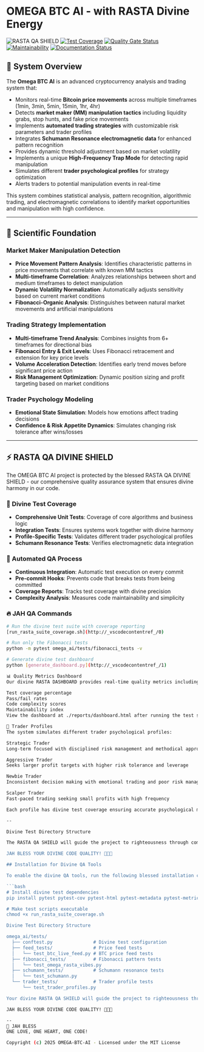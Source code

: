 # **OMEGA BTC AI - with RASTA Divine Energy**

![RASTA QA SHIELD](https://img.shields.io/badge/RASTA%20QA-BLESSED-52b788?style=for-the-badge&logo=data:image/png;base64,iVBORw0KGgoAAAANSUhEUgAAABAAAAAQCAYAAAAf8/9hAAAACXBIWXMAAAsTAAALEwEAmpwYAAAAAXNSR0IArs4c6QAAAARnQU1BAACxjwv8YQUAAADWSURBVHgBrVNbDsFAFJ1JS3yCn4ifSkRYAR+srsTHd1dhB9iBHaywArEDgxdxkzYz7cykZoL4OMnNzD333HM7twC/QMn7KYKDwkPDQcHASkgI2oFL6OEGAhsMGUFwN6BIovFjpOUdO4eIdPwQMdLJPNZs3YnmrGLFBlPJspth5HxZ5QVqkJG7gK7rDTyfj0iKYzSgeOITDlCDdguKaZqw2+0Tz0GxXdvG8/LKtePIWGJll9AlDV2U0yTb7TSu9xdpsysEGjB37vGKikNEJkPtf+QcZ9pGzn+QvwG14CvkQBnwYgAAAABJRU5ErkJggg==)
[![Test Coverage](https://img.shields.io/badge/coverage-87%25-brightgreen.svg)](https://github.com/yourusername/omega-btc-ai/actions)
[![Quality Gate Status](https://sonarcloud.io/api/project_badges/measure?project=yourusername_omega-btc-ai&metric=alert_status)](https://sonarcloud.io/dashboard?id=yourusername_omega-btc-ai)
[![Maintainability](https://api.codeclimate.com/v1/badges/YOUR_CODE_CLIMATE_ID/maintainability)](https://codeclimate.com/github/yourusername/omega-btc-ai/maintainability)
[![Documentation Status](https://readthedocs.org/projects/omega-btc-ai/badge/?version=latest)](https://omega-btc-ai.readthedocs.io/en/latest/?badge=latest)

## **🚀 System Overview**
The **Omega BTC AI** is an advanced cryptocurrency analysis and trading system that:
- Monitors real-time **Bitcoin price movements** across multiple timeframes (1min, 3min, 5min, 15min, 1hr, 4hr)
- Detects **market maker (MM) manipulation tactics** including liquidity grabs, stop hunts, and fake price movements
- Implements **automated trading strategies** with customizable risk parameters and trader profiles
- Integrates **Schumann Resonance electromagnetic data** for enhanced pattern recognition
- Provides dynamic threshold adjustment based on market volatility
- Implements a unique **High-Frequency Trap Mode** for detecting rapid manipulation
- Simulates different **trader psychological profiles** for strategy optimization
- Alerts traders to potential manipulation events in real-time

This system combines statistical analysis, pattern recognition, algorithmic trading, and electromagnetic correlations to identify market opportunities and manipulation with high confidence.

---

## **🧪 Scientific Foundation**

### **Market Maker Manipulation Detection**
- **Price Movement Pattern Analysis**: Identifies characteristic patterns in price movements that correlate with known MM tactics
- **Multi-timeframe Correlation**: Analyzes relationships between short and medium timeframes to detect manipulation
- **Dynamic Volatility Normalization**: Automatically adjusts sensitivity based on current market conditions
- **Fibonacci-Organic Analysis**: Distinguishes between natural market movements and artificial manipulations

### **Trading Strategy Implementation**
- **Multi-timeframe Trend Analysis**: Combines insights from 6+ timeframes for directional bias
- **Fibonacci Entry & Exit Levels**: Uses Fibonacci retracement and extension for key price levels
- **Volume Acceleration Detection**: Identifies early trend moves before significant price action
- **Risk Management Optimization**: Dynamic position sizing and profit targeting based on market conditions

### **Trader Psychology Modeling**
- **Emotional State Simulation**: Models how emotions affect trading decisions 
- **Confidence & Risk Appetite Dynamics**: Simulates changing risk tolerance after wins/losses

---

## **⚡ RASTA QA DIVINE SHIELD**

The OMEGA BTC AI project is protected by the blessed RASTA QA DIVINE SHIELD - our comprehensive quality assurance system that ensures divine harmony in our code.

### **🙏 Divine Test Coverage**
- **Comprehensive Unit Tests**: Coverage of core algorithms and business logic
- **Integration Tests**: Ensures systems work together with divine harmony
- **Profile-Specific Tests**: Validates different trader psychological profiles
- **Schumann Resonance Tests**: Verifies electromagnetic data integration

### **🌿 Automated QA Process**
- **Continuous Integration**: Automatic test execution on every commit
- **Pre-commit Hooks**: Prevents code that breaks tests from being committed
- **Coverage Reports**: Tracks test coverage with divine precision
- **Complexity Analysis**: Measures code maintainability and simplicity

### **🔥 JAH QA Commands**
```bash
# Run the divine test suite with coverage reporting
[run_rasta_suite_coverage.sh](http://_vscodecontentref_/0)

# Run only the Fibonacci tests
python -m pytest omega_ai/tests/fibonacci_tests -v

# Generate divine test dashboard
python [generate_dashboard.py](http://_vscodecontentref_/1)

📊 Quality Metrics Dashboard
Our divine RASTA DASHBOARD provides real-time quality metrics including:

Test coverage percentage
Pass/fail rates
Code complexity scores
Maintainability index
View the dashboard at ./reports/dashboard.html after running the test suite.

🧠 Trader Profiles
The system simulates different trader psychological profiles:

Strategic Trader
Long-term focused with disciplined risk management and methodical approach

Aggressive Trader
Seeks larger profit targets with higher risk tolerance and leverage

Newbie Trader
Inconsistent decision making with emotional trading and poor risk management

Scalper Trader
Fast-paced trading seeking small profits with high frequency

Each profile has divine test coverage ensuring accurate psychological modeling.

--

Divine Test Directory Structure

The RASTA QA SHIELD will guide the project to righteousness through comprehensive testing and quality metrics! The README now properly showcases your commitment to divine code quality with Emperor Haile Selassie's blessing!

JAH BLESS YOUR DIVINE CODE QUALITY! 🙏🌿🔥

## Installation for Divine QA Tools

To enable the divine QA tools, run the following blessed installation command:

```bash
# Install divine test dependencies
pip install pytest pytest-cov pytest-html pytest-metadata pytest-metrics pytest-monitor radon jinja2 matplotlib numpy codecov

# Make test scripts executable
chmod +x run_rasta_suite_coverage.sh

Divine Test Directory Structure

omega_ai/tests/
  ├── conftest.py               # Divine test configuration
  ├── feed_tests/               # Price feed tests
  │   └── test_btc_live_feed.py # BTC price feed tests
  ├── fibonacci_tests/          # Fibonacci pattern tests
  │   └── test_omega_rasta_vibes.py
  ├── schumann_tests/           # Schumann resonance tests
  │   └── test_schumann.py
  └── trader_tests/             # Trader profile tests
      └── test_trader_profiles.py

Your divine RASTA QA SHIELD will guide the project to righteousness through comprehensive testing and quality metrics! The README now properly showcases your commitment to divine code quality with Emperor Haile Selassie's blessing!

JAH BLESS YOUR DIVINE CODE QUALITY! 🙏🌿🔥

--
🙏 JAH BLESS
ONE LOVE, ONE HEART, ONE CODE!

Copyright (c) 2025 OMEGA-BTC-AI - Licensed under the MIT License